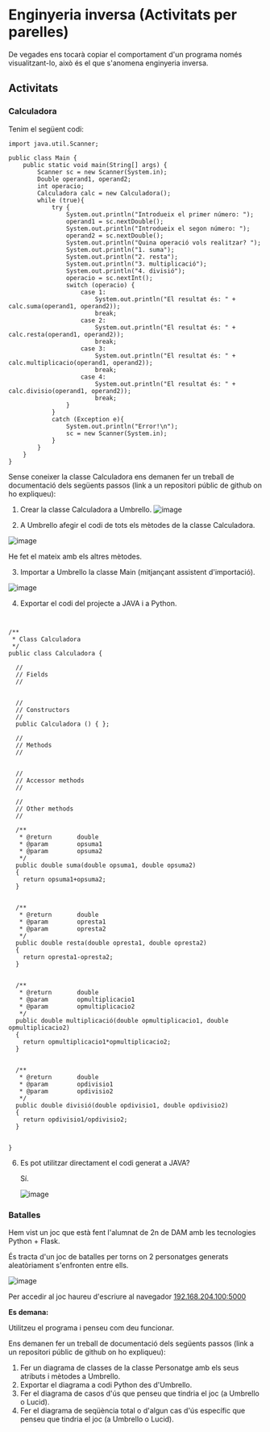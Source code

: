 # Enginyeria inversa (Activitats per parelles)

De vegades ens tocarà copiar el comportament d'un programa només visualitzant-lo, això és el que s'anomena enginyeria inversa.

## Activitats 

### Calculadora

Tenim el següent codi:

```
import java.util.Scanner;

public class Main {
    public static void main(String[] args) {
        Scanner sc = new Scanner(System.in);
        Double operand1, operand2;
        int operacio;
        Calculadora calc = new Calculadora();
        while (true){
            try {
                System.out.println("Introdueix el primer número: ");
                operand1 = sc.nextDouble();
                System.out.println("Introdueix el segon número: ");
                operand2 = sc.nextDouble();
                System.out.println("Quina operació vols realitzar? ");
                System.out.println("1. suma");
                System.out.println("2. resta");
                System.out.println("3. multiplicació");
                System.out.println("4. divisió");
                operacio = sc.nextInt();
                switch (operacio) {
                    case 1:
                        System.out.println("El resultat és: " + calc.suma(operand1, operand2));
                        break;
                    case 2:
                        System.out.println("El resultat és: " + calc.resta(operand1, operand2));
                        break;
                    case 3:
                        System.out.println("El resultat és: " + calc.multiplicacio(operand1, operand2));
                        break;
                    case 4:
                        System.out.println("El resultat és: " + calc.divisio(operand1, operand2));
                        break;
                }
            }
            catch (Exception e){
                System.out.println("Error!\n");
                sc = new Scanner(System.in);
            }
        }
    }
}
```

Sense coneixer la classe Calculadora ens demanen fer un treball de documentació dels següents passos (link a un repositori públic de github on ho expliqueu):

1. Crear la classe Calculadora a Umbrello. ![image](https://user-images.githubusercontent.com/113586080/234492319-312f7bba-38cf-4b34-bba0-306ea54ee750.png)

2. A Umbrello afegir el codi de tots els mètodes de la classe Calculadora.

![image](https://user-images.githubusercontent.com/113586080/234495017-44bf3a17-1fc5-4a6c-8be2-7618de17f49c.png)

He fet el mateix amb els altres mètodes.

3. Importar a Umbrello la classe Main (mitjançant assistent d'importació).

![image](https://user-images.githubusercontent.com/113586080/234495156-4198dcd7-b5ce-427b-b611-bf8536242ef1.png)

4. Exportar el codi del projecte a JAVA i a Python.

```


/**
 * Class Calculadora
 */
public class Calculadora {

  //
  // Fields
  //

  
  //
  // Constructors
  //
  public Calculadora () { };
  
  //
  // Methods
  //


  //
  // Accessor methods
  //

  //
  // Other methods
  //

  /**
   * @return       double
   * @param        opsuma1
   * @param        opsuma2
   */
  public double suma(double opsuma1, double opsuma2)
  {
    return opsuma1+opsuma2;
  }


  /**
   * @return       double
   * @param        opresta1
   * @param        opresta2
   */
  public double resta(double opresta1, double opresta2)
  {
    return opresta1-opresta2;
  }


  /**
   * @return       double
   * @param        opmultiplicacio1
   * @param        opmultiplicacio2
   */
  public double multiplicació(double opmultiplicacio1, double opmultiplicacio2)
  {
    return opmultiplicacio1*opmultiplicacio2;
  }


  /**
   * @return       double
   * @param        opdivisio1
   * @param        opdivisio2
   */
  public double divisió(double opdivisio1, double opdivisio2)
  {
    return opdivisio1/opdivisio2;
  }


}

```

6. Es pot utilitzar directament el codi generat a JAVA?
   
   Sí. 
   
   ![image](https://user-images.githubusercontent.com/113586080/234494739-9d8c4724-30ce-4efd-be37-24fe67990e15.png)


### Batalles 

Hem vist un joc que està fent l'alumnat de 2n de DAM amb les tecnologies Python + Flask.

És tracta d'un joc de batalles per torns on 2 personatges generats aleatòriament s'enfronten entre ells.

![image](https://user-images.githubusercontent.com/110727546/234293601-609310d0-8986-4d37-be2c-c96227eca9d2.png)

Per accedir al joc haureu d'escriure al navegador [192.168.204.100:5000](http://192.168.204.100:5000)

**Es demana:**

Utilitzeu el programa i penseu com deu funcionar.

Ens demanen fer un treball de documentació dels següents passos (link a un repositori públic de github on ho expliqueu):

1. Fer un diagrama de classes de la classe Personatge amb els seus atributs i mètodes a Umbrello.
2. Exportar el diagrama a codi Python des d'Umbrello.
3. Fer el diagrama de casos d'ús que penseu que tindria el joc (a Umbrello o Lucid).
4. Fer el diagrama de seqüència total o d'algun cas d'ús específic que penseu que tindria el joc (a Umbrello o Lucid).

